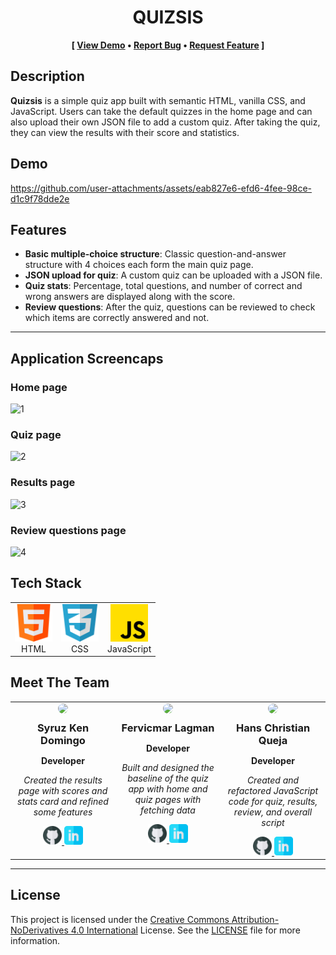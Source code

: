 <div align="center">
  
# QUIZSIS

**[ [View Demo](https://github.com/user-attachments/assets/eab827e6-efd6-4fee-98ce-d1c9f78dde2e) • [Report Bug](https://github.com/zeegma/quiz-app/issues) • [Request Feature](https://github.com/zeegma/quiz-app/issues) ]**

</div>

## Description

**Quizsis** is a simple quiz app built with semantic HTML, vanilla CSS, and JavaScript. Users can take the default quizzes in the home page and can also upload their own JSON file to add a custom quiz. After taking the quiz, they can view the results with their score and statistics.

## Demo

https://github.com/user-attachments/assets/eab827e6-efd6-4fee-98ce-d1c9f78dde2e

## Features

- **Basic multiple-choice structure**: Classic question-and-answer structure with 4 choices each form the main quiz page.
- **JSON upload for quiz**: A custom quiz can be uploaded with a JSON file.
- **Quiz stats**: Percentage, total questions, and number of correct and wrong answers are displayed along with the score.
- **Review questions**: After the quiz, questions can be reviewed to check which items are correctly answered and not.

---

## Application Screencaps

### Home page

![1](https://github.com/user-attachments/assets/4669a56e-6158-458f-8db4-6b87009167ba)

### Quiz page

![2](https://github.com/user-attachments/assets/86c09f9d-259b-44d4-a14a-fea861b76b20)

### Results page

![3](https://github.com/user-attachments/assets/7ee3eb43-8775-4d89-bd35-00c73a0b2096)

### Review questions page

![4](https://github.com/user-attachments/assets/00cef72e-ffdd-42f1-b402-3546f9f4c0bc)

## Tech Stack

<div align="center">
  <table style="border-collapse: collapse;">
    <thead>
    </thead>
    <tbody>
      <tr>
        <td align="center">
          <img src="./assets/html.png" width="60"/><br/>
          HTML
        </td>
        <td align="center">
          <img src="./assets/css.png" width="60"/><br/>
          CSS
        </td>
        <td align="center">
          <img src="./assets/js.png" width="60"/><br/>
          JavaScript
        </td>
      </tr>
    </tbody>
  </table>
</div>

## Meet The Team

<table style="width: 100%;">
  <tr>
    <td valign="top" align="center" width="33%">
      <img src="https://avatars.githubusercontent.com/u/141235021?v=4" width="100" style="border-radius: 50%" />
      <h3 style="margin: 10px 0 0;">Syruz Ken Domingo</h3>
      <p><strong>Developer</strong></p>
      <p><em>Created the results page with scores and stats card and refined some features</em></p>
      <a href="https://github.com/sykeruzn">
        <img src="./assets/github.png" width="30" />
      </a>
      <a href="https://linkedin.com/in/syruzkencdomingo">
        <img src="./assets/linkedin.png" width="30" />
      </a>
    </td>
    <td valign="top" align="center" width="33%">
      <img src="https://avatars.githubusercontent.com/u/116869089?v=4" width="100" style="border-radius: 50%" />
      <h3 style="margin: 10px 0 0;">Fervicmar Lagman</h3>
      <p><strong>Developer</strong></p>
      <p><em>Built and designed the baseline of the quiz app with home and quiz pages with fetching data</em></p>
      <a href="https://github.com/perbik">
        <img src="./assets/github.png" width="30" />
      </a>
      <a href="https://www.linkedin.com/in/fervicmarlagman/">
        <img src="./assets/linkedin.png" width="30" />
      </a>
    </td>
    <td valign="top" align="center" width="33%">
      <img src="https://avatars.githubusercontent.com/u/65350664?v=4" width="100" style="border-radius: 50%" />
      <h3 style="margin: 10px 0 0;">Hans Christian Queja</h3>
      <p><strong>Developer</strong></p>
      <p><em>Created and refactored JavaScript code for quiz, results, review, and overall script
</em></p>
      <a href="https://github.com/HansQueja">
        <img src="./assets/github.png" width="30" />
      </a>
      <a href="https://www.linkedin.com/in/hansqueja/">
        <img src="./assets/linkedin.png" width="30" />
      </a>
    </td>
  </tr>
</table>

---

## License

This project is licensed under the [Creative Commons Attribution-NoDerivatives 4.0 International](https://creativecommons.org/licenses/by-nd/4.0/) License. See the [LICENSE](LICENSE) file for more information.

<br>
